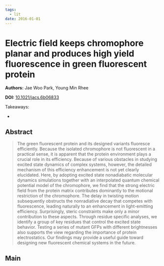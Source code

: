 ```yaml
---
tags:
  - lit
date: 2016-01-01
---
```


# Electric field keeps chromophore planar and produces high yield fluorescence in green fluorescent protein

**Authors:** Jae Woo Park, Young Min Rhee

**DOI:** [10.1021/jacs.6b06833](https://doi.org/10.1021/jacs.6b06833)

<!-- more -->

Takeaways:

- 

## Abstract

> The green fluorescent protein and its designed variants fluoresce efficiently. Because the isolated chromophore is not fluorescent in a practical sense, it is apparent that the protein environment plays a crucial role in its efficiency. Because of various obstacles in studying excited state dynamics of complex systems, however, the detailed mechanism of this efficiency enhancement is not yet clearly elucidated. Here, by adopting excited state nonadiabatic molecular dynamics simulations together with an interpolated quantum chemical potential model of the chromophore, we find that the strong electric field from the protein matrix contributes dominantly to the motional restriction of the chromophore. The delay in twisting motion subsequently obstructs the nonradiative decay that competes with fluorescence, leading naturally to an enhancement in light-emitting efficiency. Surprisingly, steric constraints make only a minor contribution to these aspects. Through residue specific analyses, we identify a group of key residues that control the excited state behavior. Testing a series of mutant GFPs with different brightnesses also supports the view regarding the importance of protein electrostatics. Our findings may provide a useful guide toward designing new fluorescent chemical systems in the future.

## Main





